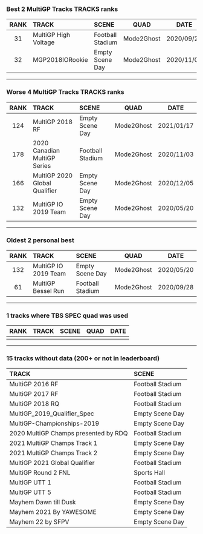 ### Best 2 MultiGP Tracks TRACKS ranks
|RANK|TRACK|SCENE|QUAD|DATE|
|:---:|:---|:---|:---:|:---:|
|31|MultiGP High Voltage|Football Stadium|Mode2Ghost|2020/09/28|
|32|MGP2018IORookie|Empty Scene Day|Mode2Ghost|2020/11/03|
---
### Worse 4 MultiGP Tracks TRACKS ranks
|RANK|TRACK|SCENE|QUAD|DATE|
|:---:|:---|:---|:---:|:---:|
|124|MultiGP 2018 RF|Empty Scene Day|Mode2Ghost|2021/01/17|
|178|2020 Canadian MultiGP Series|Football Stadium|Mode2Ghost|2020/11/03|
|166|MultiGP 2020 Global Qualifier|Empty Scene Day|Mode2Ghost|2020/12/05|
|132|MultiGP IO 2019 Team|Empty Scene Day|Mode2Ghost|2020/05/20|
---
### Oldest 2 personal best
|RANK|TRACK|SCENE|QUAD|DATE|
|:---:|:---|:---|:---:|:---:|
|132|MultiGP IO 2019 Team|Empty Scene Day|Mode2Ghost|2020/05/20|
|61|MultiGP Bessel Run|Football Stadium|Mode2Ghost|2020/09/28|
---
### 1 tracks where TBS SPEC quad was used
|RANK|TRACK|SCENE|QUAD|DATE|
|:---:|:---|:---|:---:|:---:|
||||||
---
### 15 tracks without data (200+ or not in leaderboard)
|TRACK|SCENE|
|:---|:---|
|MultiGP 2016 RF|Football Stadium|
|MultiGP 2017 RF|Football Stadium|
|MultiGP 2018 RQ|Football Stadium|
|MultiGP_2019_Qualifier_Spec|Empty Scene Day|
|MultiGP-Championships-2019|Empty Scene Day|
|2020 MultiGP Champs presented by RDQ|Football Stadium|
|2021 MultiGP Champs Track 1|Empty Scene Day|
|2021 MultiGP Champs Track 2|Empty Scene Day|
|MultiGP 2021 Global Qualifier|Football Stadium|
|MultiGP Round 2 FNL|Sports Hall|
|MultiGP UTT 1|Football Stadium|
|MultiGP UTT 5|Football Stadium|
|Mayhem Dawn till Dusk|Empty Scene Day|
|Mayhem 2021 By YAWESOME|Empty Scene Day|
|Mayhem 22 by SFPV|Empty Scene Day|
